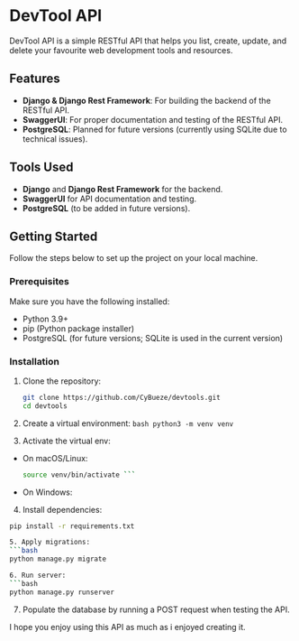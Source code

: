 # DevTool API

DevTool API is a simple RESTful API that helps you list, create, update, and delete your favourite web development tools and resources.

## Features
- **Django & Django Rest Framework**: For building the backend of the RESTful API.
- **SwaggerUI**: For proper documentation and testing of the RESTful API.
- **PostgreSQL**: Planned for future versions (currently using SQLite due to technical issues).

## Tools Used
- **Django** and **Django Rest Framework** for the backend.
- **SwaggerUI** for API documentation and testing.
- **PostgreSQL** (to be added in future versions).

## Getting Started

Follow the steps below to set up the project on your local machine.

### Prerequisites

Make sure you have the following installed:
- Python 3.9+
- pip (Python package installer)
- PostgreSQL (for future versions; SQLite is used in the current version)

### Installation

1. Clone the repository:
   ```bash
   git clone https://github.com/CyBueze/devtools.git
   cd devtools

2. Create a virtual environment:
  ```bash python3 -m venv venv```

3. Activate the virtual env:
 - On macOS/Linux:
   ```bash 
   source venv/bin/activate ```
 - On Windows:

4. Install dependencies:
  ```bash
  pip install -r requirements.txt
  
5. Apply migrations:
  ```bash
  python manage.py migrate

6. Run server:
  ```bash
  python manage.py runserver
 ```
  
7. Populate the database by running a POST request when testing the API.


I hope you enjoy using this API as much as i enjoyed creating it.
